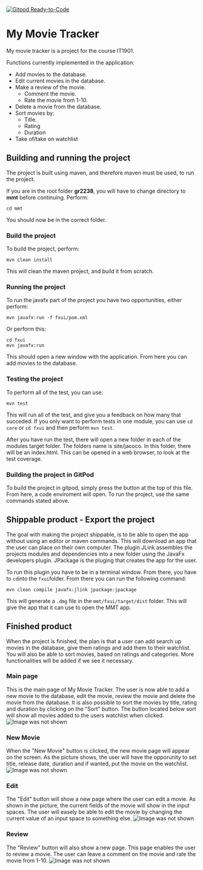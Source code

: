 [![Gitpod Ready-to-Code](https://img.shields.io/badge/Gitpod-Ready--to--Code-blue?logo=gitpod)](https://gitpod.stud.ntnu.no/#https://gitlab.stud.idi.ntnu.no/it1901/groups-2022/gr2238/gr2238/-/tree/master/)
# My Movie Tracker

My movie tracker is a project for the course IT1901. 

Functions currently implemented in the application: 
- Add movies to the database.
- Edit current movies in the database.
- Make a review of the movie.
    - Comment the movie.
    - Rate the movie from 1-10.
- Delete a movie from the database.
- Sort movies by:
    - Title.
    - Rating
    - Duration 
- Take of/take on watchlist



## Building and running the project
The project is built using maven, and therefore maven must be used, to run the project.

If you are in the root folder **gr2238**, you will have to change directory to **mmt** before continuing. Perform:

```
cd mmt
```

You should now be in the correct folder.
### Build the project
To build the project, perform:

```
mvn clean install
```
This will clean the maven project, and build it from scratch.

### Running the project
To run the javafx part of the project you have two opportunities, either perform:

```
mvn javafx:run -f fxui/pom.xml
```

Or perform this:
```
cd fxui
mvn javafx:run
```

This should open a new window with the application. From here you can add movies to the database.

### Testing the project
To perform all of the test, you can use:

```
mvn test
```

This will run all of the test, and give you a feedback on how many that succeded. If you only want to perform tests in one module, you can use `cd core` or `cd fxui` and then perform `mvn test`.

After you have run the test, there will open a new folder in each of the modules target folder. The folders name is site/jacoco. In this folder, there will be an index.html. This can be opened in a web browser, to look at the test coverage.

### Building the project in GitPod
To build the project in gitpod, simply press the button at the top of this file. From here, a code enviroment will open. To run the project, use the same commands stated above.

## Shippable product - Export the project
The goal with making the project shippable, is to be able to open the app without using an editor or maven commands. This will download an app that the user can place on their own computer. The plugin JLink assembles the projects modules and dependencies into a new folder using the JavaFx developers plugin. JPackage is the pluging that creates the app for the user.  

To run this plugin you have to be in a terminal window. From there, you have to `cd`into the `fxui`folder. From there you can run the following command:

```
mvn clean compile javafx:jlink jpackage:jpackage
```
This will generate a `.dmg` file in the `mmt/fxui/target/dist` folder. This will give the app that it can use to open the MMT app.

## Finished product
When the project is finished, the plan is that a user can add search up movies in the database, give them ratings and add them to their watchlist. You will also be able to sort movies, based on ratings and categories. More functionalities will be added if we see it necessary.

### Main page
This is the main page of My Movie Tracker. The user is now able to add a new movie to the database, edit the movie, review the movie and delete the movie from the database. It is also possible to sort the movies by title, rating and duration by clicking on the "Sort" button. The button located below sort will show all movies added to the users watchlist when clicked.
![Image was not shown](images/MainPage.png)


### New Movie
When the "New Movie" button is clicked, the new movie page will appear on the screen. As the picture shows, the user will have the opporunity to set title, release date, duration and if wanted, put the movie on the watchlist.
![Image was not shown](images/AddMovie.png)


### Edit

The "Edit" button will show a new page where the user can edit a movie. As shown in the picture, the current fields of the movie will show in the input spaces. The user will easely be able to edit the movie by changing the current value of an input space to something else.
![Image was not shown](images/EditMovie.png)


### Review
The "Review" button will also show a new page. This page enables the user to review a movie. The user can leave a comment on the movie and rate the movie from 1-10. 
![Image was not shown](images/Review.png)



